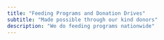 ```yaml
---
title: "Feeding Programs and Donation Drives"
subtitle: "Made possible through our kind donors"
description: "We do feeding programs nationwide"
---
```

